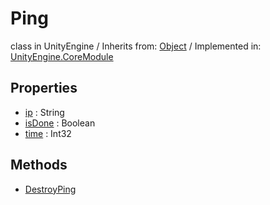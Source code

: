 # Ping
class in UnityEngine
 / Inherits from: <a href="https://docs.unity3d.com/6000.0/Documentation/ScriptReference/Object.html">Object</a> / Implemented in: <a href="https://docs.unity3d.com/6000.0/Documentation/ScriptReference/UnityEngine.CoreModule.html">UnityEngine.CoreModule</a>
## Properties
- <a href="https://docs.unity3d.com/6000.0/Documentation/ScriptReference/Ping-ip.html">ip</a> : String
- <a href="https://docs.unity3d.com/6000.0/Documentation/ScriptReference/Ping-isDone.html">isDone</a> : Boolean
- <a href="https://docs.unity3d.com/6000.0/Documentation/ScriptReference/Ping-time.html">time</a> : Int32
## Methods
- <a href="https://docs.unity3d.com/6000.0/Documentation/ScriptReference/Ping.DestroyPing.html">DestroyPing</a>
